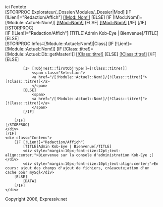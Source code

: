 <div class="Principal">
	<div class="Entete">
		ici l'entete
	</div>
	<div class="Modules">
		[STORPROC Explorateur/_Dossier/Modules/_Dossier|Mod]
		[IF [!Lien!]="Redaction/Affich"]
			<span><a href="/[!Mod::Nom!]"> [!Mod::Nom!]</a></span>
		[ELSE]
			[IF [!Mod::Nom!]=[!Module::Actuel::Nom!]]
				<span class="Selection"><a href="/[!Mod::Nom!]"> [!Mod::Nom!]</a></span>
			[ELSE]
				<span><a href="/[!Mod::Nom!]"> [!Mod::Nom!]</a></span>
			[/IF]
		[/IF]
		[/STORPROC]
	</div>
	[IF [!Lien!]="Redaction/Affich"]
	   [TITLE]Admin Kob-Eye | Bienvenue[/TITLE]
	[ELSE]
	<div class="LstObj">
        [STORPROC Infos::[!Module::Actuel::Nom!]|Class]
		[IF [!Lien!]=[!Module::Actuel::Nom!]]
			[IF [!Class::titre!]=[!Module::Actuel::Db::getMaster!]]
			<span class="Selection">
			<a href="/[!Module::Actuel::Nom!]/[!Class::titre!]">[!Class::titre!]</a>
			</span>
			[ELSE]
			<span>
			<a href="/[!Module::Actuel::Nom!]/[!Class::titre!]">[!Class::titre!]</a>
			</span>
			[/IF]
		[ELSE]
			
			[IF [!ObjTest::firstObjType!]=[!Class::titre!]]
				<span class="Selection">
				<a href="/[!Module::Actuel::Nom!]/[!Class::titre!]">[!Class::titre!]</a>
				</span>
			[ELSE]
				<span>
				<a href="/[!Module::Actuel::Nom!]/[!Class::titre!]">[!Class::titre!]</a>
				</span>
			[/IF]
			
		[/IF]
	[/STORPROC]
	</div>
	[/IF]
	<div class="Contenu">
		[IF [!Lien!]="Redaction/Affich"]
			[TITLE]Admin Kob-Eye | Bienvenue[/TITLE]
			<div style="margin:10px;font-size:12pt;text-align:center;">Bienvenue sur la console d'administration Kob-Eye ;)</div>
			<div style="margin:10px;font-size:10pt;text-align:center;">En cours: ajout des champs d'ajout de fichiers, cr&eacute;ation d'un cache pour mySql</div>
		[ELSE]
			[DATA]
		[/IF]
	</div>
</div>
<div class="PiedPage">
	Copyright 2006, Expressiv.net
</div>
